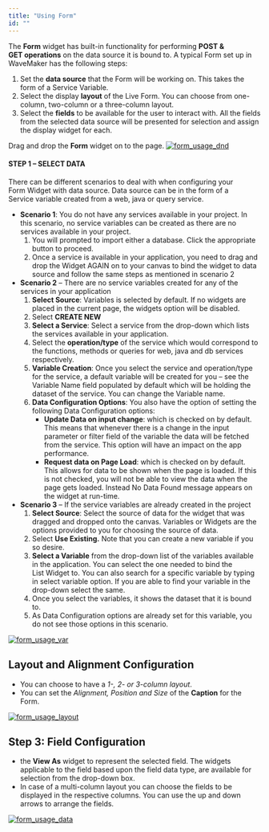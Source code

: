 ```yaml
---
title: "Using Form"
id: ""
---
```


The **Form** widget has built-in functionality for performing **POST & GET operations** on the data source it is bound to. A typical Form set up in WaveMaker has the following steps:

1. Set the **data source** that the Form will be working on. This takes the form of a Service Variable.
2. Select the display **layout** of the Live Form. You can choose from one-column, two-column or a three-column layout.
3. Select the **fields** to be available for the user to interact with. All the fields from the selected data source will be presented for selection and assign the display widget for each.

Drag and drop the **Form** widget on to the page. [![form_usage_dnd](../assets/form_usage_dnd.png)](../assets/form_usage_dnd.png)

#### STEP 1 – SELECT DATA

There can be different scenarios to deal with when configuring your Form Widget with data source. Data source can be in the form of a Service variable created from a web, java or query service.

- **Scenario 1**: You do not have any services available in your project. In this scenario, no service variables can be created as there are no services available in your project.
    1. You will prompted to import either a database. Click the appropriate button to proceed.
    2. Once a service is available in your application, you need to drag and drop the Widget AGAIN on to your canvas to bind the widget to data source and follow the same steps as mentioned in scenario 2
- **Scenario 2** – There are no service variables created for any of the services in your application
    1. **Select Source**: Variables is selected by default. If no widgets are placed in the current page, the widgets option will be disabled.
    2. Select **CREATE NEW**
    3. **Select a Service**: Select a service from the drop-down which lists the services available in your application.
    4. Select the **operation/type** of the service which would correspond to the functions, methods or queries for web, java and db services respectively.
    5. **Variable Creation**: Once you select the service and operation/type for the service, a default variable will be created for you – see the Variable Name field populated by default which will be holding the dataset of the service. You can change the Variable name.
    6. **Data Configuration Options**: You also have the option of setting the following Data Configuration options:
        - **Update Data on input change**: which is checked on by default. This means that whenever there is a change in the input parameter or filter field of the variable the data will be fetched from the service. This option will have an impact on the app performance.
        - **Request data on Page Load**: which is checked on by default. This allows for data to be shown when the page is loaded. If this is not checked, you will not be able to view the data when the page gets loaded. Instead No Data Found message appears on the widget at run-time.
- **Scenario 3** – If the service variables are already created in the project
    1. **Select Source**: Select the source of data for the widget that was dragged and dropped onto the canvas. Variables or Widgets are the options provided to you for choosing the source of data.
    2. Select **Use Existing.** Note that you can create a new variable if you so desire.
    3. **Select a Variable** from the drop-down list of the variables available in the application. You can select the one needed to bind the List Widget to. You can also search for a specific variable by typing in select variable option. If you are able to find your variable in the drop-down select the same.
    4. Once you select the variables, it shows the dataset that it is bound to.
    5. As Data Configuration options are already set for this variable, you do not see those options in this scenario.

[![form_usage_var](../assets/form_usage_var.png)](../assets/form_usage_var.png)

## Layout and Alignment Configuration

- You can choose to have a _1-, 2- or 3-column layout_.
- You can set the _Alignment, Position and Size_ of the **Caption** for the Form.

[![form_usage_layout](../assets/form_usage_layout.png)](../assets/form_usage_layout.png)

## Step 3: Field Configuration

- the **View As** widget to represent the selected field. The widgets applicable to the field based upon the field data type, are available for selection from the drop-down box.
- In case of a multi-column layout you can choose the fields to be displayed in the respective columns. You can use the up and down arrows to arrange the fields.

[![form_usage_data](../assets/form_usage_data.png)](../assets/form_usage_data.png)
